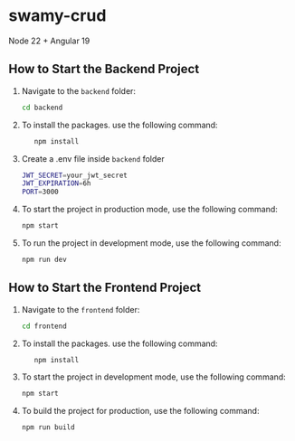 # swamy-crud
Node 22 + Angular 19

## How to Start the Backend Project

1. Navigate to the `backend` folder:
    ```bash
    cd backend
    ```
2. To install the packages. use the following command:
    ```bash
       npm install
    ```
3. Create a .env file inside `backend` folder
    ```bash
    JWT_SECRET=your_jwt_secret
    JWT_EXPIRATION=6h
    PORT=3000
    ```
4. To start the project in production mode, use the following command:
    ```bash
    npm start
    ```

5. To run the project in development mode, use the following command:
    ```bash
    npm run dev
    ```
## How to Start the Frontend Project
1. Navigate to the `frontend` folder:
    ```bash
    cd frontend
    ```
2. To install the packages. use the following command:
    ```bash
       npm install
    ```
3. To start the project in development mode, use the following command:
    ```bash
    npm start
    ```

4. To build the project for production, use the following command:
    ```bash
    npm run build
    ```